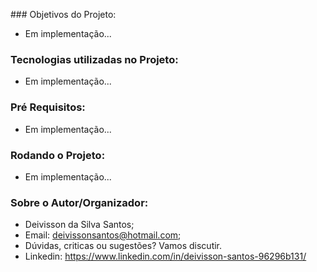 ﻿﻿### Objetivos do Projeto:
- Em implementação... 

### Tecnologias utilizadas no Projeto:
- Em implementação... 

### Pré Requisitos:
- Em implementação... 

### Rodando o Projeto: 
- Em implementação... 


### Sobre o Autor/Organizador:
- Deivisson da Silva Santos;
- Email: deivissonsantos@hotmail.com;
- Dúvidas, criticas ou sugestões? Vamos discutir.
- Linkedin: https://www.linkedin.com/in/deivisson-santos-96296b131/
